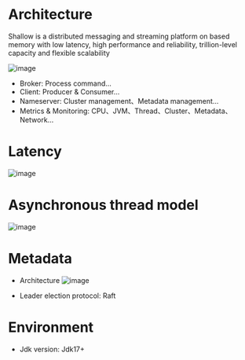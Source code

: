# Architecture

Shallow is a distributed messaging and streaming platform on based memory with low latency, high performance and reliability, trillion-level capacity and flexible scalability

![image](https://github.com/shallow-rs/shallow/blob/main/doc/image/infra.png)

- Broker: Process command...
- Client: Producer & Consumer...
- Nameserver: Cluster management、Metadata management...
- Metrics & Monitoring: CPU、JVM、Thread、Cluster、Metadata、Network...

# Latency

![image](https://github.com/shallow-rs/shallow/blob/main/doc/image/latency.png)

# Asynchronous thread model

![image](https://github.com/shallow-rs/shallow/blob/main/doc/image/thread_model.png)

# Metadata

- Architecture
![image](https://github.com/shallow-rs/shallow/blob/main/doc/image/metadata.png)

- Leader election protocol: Raft

# Environment

- Jdk version: Jdk17+
